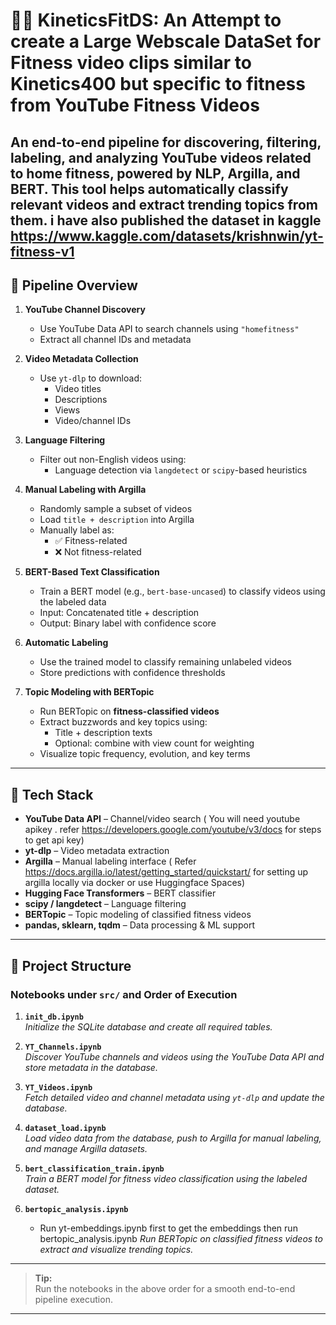 # 🏋️‍♂️ KineticsFitDS: An Attempt to create a Large Webscale DataSet for Fitness video clips similar to Kinetics400 but specific to fitness from YouTube Fitness Videos

An end-to-end pipeline for discovering, filtering, labeling, and analyzing YouTube videos related to **home fitness**, powered by NLP, Argilla, and BERT. This tool helps automatically classify relevant videos and extract trending topics from them.
i have also published the dataset in kaggle https://www.kaggle.com/datasets/krishnwin/yt-fitness-v1
---

## 🔄 Pipeline Overview

1. **YouTube Channel Discovery**
   - Use YouTube Data API to search channels using `"homefitness"`
   - Extract all channel IDs and metadata

2. **Video Metadata Collection**
   - Use `yt-dlp` to download:
     - Video titles
     - Descriptions
     - Views
     - Video/channel IDs

3. **Language Filtering**
   - Filter out non-English videos using:
     - Language detection via `langdetect` or `scipy`-based heuristics

4. **Manual Labeling with Argilla**
   - Randomly sample a subset of videos
   - Load `title + description` into Argilla
   - Manually label as:
     - ✅ Fitness-related
     - ❌ Not fitness-related

5. **BERT-Based Text Classification**
   - Train a BERT model (e.g., `bert-base-uncased`) to classify videos using the labeled data
   - Input: Concatenated title + description
   - Output: Binary label with confidence score

6. **Automatic Labeling**
   - Use the trained model to classify remaining unlabeled videos
   - Store predictions with confidence thresholds

7. **Topic Modeling with BERTopic**
   - Run BERTopic on **fitness-classified videos**
   - Extract buzzwords and key topics using:
     - Title + description texts
     - Optional: combine with view count for weighting
   - Visualize topic frequency, evolution, and key terms

---

## 🧰 Tech Stack

- **YouTube Data API** – Channel/video search ( You will need youtube apikey  . refer https://developers.google.com/youtube/v3/docs for steps to get api key)
- **yt-dlp** – Video metadata extraction
- **Argilla** – Manual labeling interface ( Refer https://docs.argilla.io/latest/getting_started/quickstart/ for setting up argilla locally via docker or use Huggingface Spaces)
- **Hugging Face Transformers** – BERT classifier
- **scipy / langdetect** – Language filtering
- **BERTopic** – Topic modeling of classified fitness videos
- **pandas, sklearn, tqdm** – Data processing & ML support

---

## 📁 Project Structure

### Notebooks under `src/` and Order of Execution

1. **`init_db.ipynb`**  
   *Initialize the SQLite database and create all required tables.*

2. **`YT_Channels.ipynb`**  
   *Discover YouTube channels and videos using the YouTube Data API and store metadata in the database.*

3. **`YT_Videos.ipynb`**  
   *Fetch detailed video and channel metadata using `yt-dlp` and update the database.*

4. **`dataset_load.ipynb`**  
   *Load video data from the database, push to Argilla for manual labeling, and manage Argilla datasets.*

5. **`bert_classification_train.ipynb`**  
   *Train a BERT model for fitness video classification using the labeled dataset.*

6. **`bertopic_analysis.ipynb`**
   * Run yt-embeddings.ipynb first to get the embeddings then run bertopic_analysis.ipynb
   *Run BERTopic on classified fitness videos to extract and visualize trending topics.*

---

> **Tip:**  
> Run the notebooks in the above order for a smooth end-to-end pipeline execution.

---

